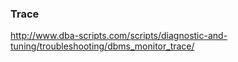 ### Trace

http://www.dba-scripts.com/scripts/diagnostic-and-tuning/troubleshooting/dbms_monitor_trace/
